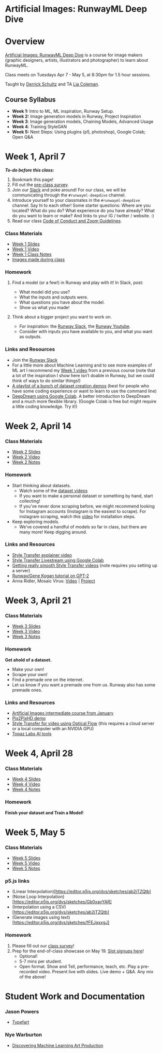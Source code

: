 # Artificial Images: RunwayML Deep Dive

# Overview

[Artificial Images: RunwayML Deep Dive](https://bustbright.square.site/product/artificial-images-runway-april7/285) is a course for image makers (graphic designers, artists, illustrators and photographer) to learn about RunwayML. 

Class meets on Tuesdays Apr 7 - May 5, at 8:30pm for 1.5 hour sessions.

Taught by [Derrick Schultz](https://twitter.com/dvsch?lang=en) and TA [Lia Coleman](https://twitter.com/Lialialiacole).

## Course Syllabus

- **Week 1:** Intro to ML, ML inspiration, Runway Setup.
- **Week 2:** Image generation models in Runway, Project Inspiration
- **Week 3**: Image generation models, Chaining Models, Advanced Usage
- **Week 4**: Training StyleGAN
- **Week 5:** Next Steps: Using plugins (p5, photoshop), Google Colab; Open Q&A

# Week 1, April 7

**_To-do before this class:_**
1. Bookmark this page!
2. Fill out the [pre-class survey](https://drive.google.com/open?id=1s3E7pUYet2l0HmdgRuZVdU6RbuPisf8yqLIHx_erTgE).
3. Join our [Slack](https://ml-images.slack.com/) and poke around! For our class, we will be communicating through the `#runwayml-deepdive` channel.
4. Introduce yourself to your classmates in the `#runwayml-deepdive` channel. Say hi to each other! Some starter questions: Where are you located? What do you do? What experience do you have already? What do you want to learn or make? And links to your IG / twitter / website. :)
5. Read our class [Code of Conduct and Zoom Guidelines](https://docs.google.com/document/d/1Q6X4_uEdlx3Xo9ZM73nlltc690DcP4geSjImUEA7K98/edit?usp=sharing).


### Class Materials

- [Week 1 Slides](https://drive.google.com/open?id=1VasSxZ6SwqGUGTNRgcIPvBBJk9X27ORmR81UA55YZyY)
- [Week 1 Video](https://drive.google.com/open?id=1VLRjvHg_cFGQ6oZaBmU_DLaMfkwUkSlS)
- [Week 1 Class Notes](https://www.notion.so/ML-Basics-Setup-Inspiration-13086adefad048e980c11021734ca4f3)
- [Images made during class](https://drive.google.com/open?id=1VCJQB9-fZ5ZveHli20DvSqjqafeb5Nih)

### Homework
1. Find a model (or a few!) in Runway and play with it! In Slack, post:
    - What model did you use?
    - What the inputs and outputs were.
    - What questions you have about the model.
    - Show us what you made!

2. Think about a bigger project you want to work on. 
    - For inspiration: the [Runway Slack](https://runwayml.com/joinslack), the [Runway Youtube](https://www.youtube.com/playlist?list=PLj598ZXODDO-k_-49mQsQZkrBP_9EMX48).
    - Consider with inputs you have available to you, and what you want as outputs.

### Links and Resources
- Join the [Runway Slack](https://runwayml.com/joinslack)
- For a little more about Machine Learning and to see more examples of ML art I recommend my [Week 1 video](https://www.youtube.com/watch?v=gUoCHglUKAo&list=PLWuCzxqIpJs_87U88Bwb-XpVwwj_Bpe_R&index=2&t=1s) from a previous course (note that a lot of the inspiration I show here isn’t doable in Runway, but we could think of ways to do similar things!)
- [A playlist of a bunch of dataset creation demos](https://www.youtube.com/playlist?list=PLWuCzxqIpJs9v81cWpRC7nm94eTMtohHq) (best for people who have some coding experience or want to learn to use the command line)
- [DeepDream using Google Colab](https://www.youtube.com/watch?v=MvOI_u0khTs). A better introduction to DeepDream and a much more flexible library. (Google Colab is free but might require a little coding knowledge. Try it!)

# Week 2, April 14

    
### Class Materials
- [Week 2 Slides](https://docs.google.com/presentation/d/1eiV9PKWLJEPogwdTJxQWHpAF0_-nXteC5OCp8j6iTxc/edit?usp=sharing)
- [Week 2 Video](https://drive.google.com/open?id=1L4YAubdZLIOrCg4KPFuYiqhDsNf_oLvw)
- [Week 2 Notes](https://www.notion.so/Model-Exploration-b89f5403027f43119690f1a4b41025d8)

### Homework
- Start thinking about datasets. 
    - Watch some of the [dataset videos](https://www.youtube.com/playlist?list=PLWuCzxqIpJs9v81cWpRC7nm94eTMtohHq)
    - If you want to make a personal dataset or something by hand, start collecting!
    - If you’ve never done scraping before, we might recommend looking for Instagram accounts (Instagram is the easiest to scrape). For instagram scraping, watch this [video](https://www.youtube.com/watch?v=2zgki1oeRkg) for installation steps.
- Keep exploring models.
    - We’ve covered a handful of models so far in class, but there are many more! Keep digging around.

### Links and Resources
- [Style Transfer explainer video](https://www.youtube.com/watch?v=QhBXGTQT38A)
- [Style Transfer Livestream using Google Colab](https://www.youtube.com/watch?v=YyB5yzbZuc8)
- [Getting really smooth Style Transfer videos](https://www.youtube.com/watch?v=NM1zWIGIUNg) (note requires you setting up a server)
- [Runway/Gene Kogan tutorial on GPT-2](https://www.youtube.com/watch?v=-v5StaeOisM)
- Anna Ridler, Mosaic Virus: [Video](https://vimeo.com/338726032) | [Project](http://annaridler.com/mosaic-virus)

# Week 3, April 21
### Class Materials
- [Week 3 Slides](https://docs.google.com/presentation/d/1izEhV86rQhnAsCrM0wbeU7oxRFZoAQl1zR0_2aZeTK4/edit?usp=sharing)
- [Week 3 Video](https://drive.google.com/open?id=1xYYmRJwkkjMyEa-bscul6I6nvQ00PFnV)
- [Week 3 Notes](https://www.notion.so/Chaining-Datasets-1b3f741601f94ca09af70541bb108cd6)

### Homework
**Get ahold of a dataset.**
- Make your own!
- Scrape your own!
- Find a premade one on the internet.
- Let us know if you want a premade one from us. Runway also has some premade ones.

### Links and Resources

- [Artificial Images intermediate course from January](https://www.youtube.com/playlist?list=PLWuCzxqIpJs_MAyxwK5Qe__rkVVmGqC5G)
- [Pix2PixHD demo](https://www.youtube.com/watch?v=TVCZLb1qe_0)
- [Style Transfer for video using Optical Flow](https://www.youtube.com/watch?v=NM1zWIGIUNg) (this requires a cloud server or a local computer with an NVIDIA GPU)
- [Topaz Labs AI tools](https://topazlabs.com/ai-bundle/)


# Week 4, April 28

### Class Materials
- [Week 4 Slides](https://docs.google.com/presentation/d/1P0Qo__j8_8K_7-K5OOZYqGSD4q909iByiX8fruCrUAQ/edit?usp=sharing)
- [Week 4 Video](https://drive.google.com/open?id=1cKwmdmq1pYA2jdfX5yQhINcPNvuAulmE)
- [Week 4 Notes](https://www.notion.so/Training-StyleGAN-fe6a49f9b9634cc29c879db6a9d71677)

### Homework
**Finish your dataset and Train a Model!**


# Week 5, May 5

### Class Materials
- [Week 5 Slides](https://docs.google.com/presentation/d/1Z0tOxaJoBZC860qoIz6hQMOT649hmyVjUgQiVMz9lq0/edit?usp=sharing)
- [Week 5 Video](https://drive.google.com/open?id=1hII0PXfyLszAEjoxvcnfADBan8O4RICO)
- [Week 5 Notes](https://www.notion.so/Interpolation-Calling-Runway-from-P5-js-Next-Steps-3e67153e10e648a18137bc3e859b874c)

### p5.js links
- (Linear Interpolation)[https://editor.p5js.org/dvs/sketches/ab2iTZQtb]
- (Noise Loop Interpolation)[https://editor.p5js.org/dvs/sketches/Gb0xavYAR]
- (Interpolation using a CSV)[https://editor.p5js.org/dvs/sketches/ab2iTZQtb]
- (Generate images using text)[https://editor.p5js.org/dvs/sketches/fFEJqxxgJ]

### Homework
1. Please fill out our [class survey](https://forms.gle/GU1LwRzC1bF1yWjU7)!
2. Prep for the end-of-class showcase on May 19. [Slot signups here](https://docs.google.com/spreadsheets/d/12fN1YjT0jHg8--rKh1DSgNz0C4yxThECTggh2k46yds/edit?usp=drive_web&ouid=109371793240987315077)!
    - Optional!
    - 5-7 mins per student.
    - Open format. Show and Tell, performance, teach, etc. Play a pre-recorded video. Present live with slides. Live demo + Q&A. Any mix of the above!


# Student Work and Documentation

### Jason Powers
- [Typefart](https://typefart.com/163)

### Nye Warburton
- [Discovering Machine Learning Art Production](http://nyewarburton.com/2020/04/20/nytrogen-discovering-machine-learning-art-production/) 

